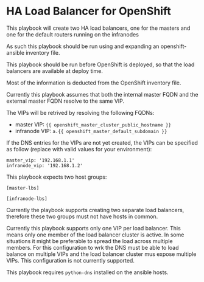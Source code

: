 # HA Load Balancer for OpenShift

This playbook will create two HA load balancers, one for the masters and one for the default routers running on the infranodes 

As such this playbook should be run using and expanding an openshift-ansible inventory file.

This playbook should be run before OpenShift is deployed, so that the load balancers are available at deploy time.

Most of the information is deducted from the OpenShift inventory file.

Currently this playbook assumes that both the internal master FQDN and the external master FQDN resolve to the same VIP.  

The VIPs will be retrived by resolving the following FQDNs:

- master VIP: `{{ openshift_master_cluster_public_hostname }}`
- infranode VIP: `a.{{ openshift_master_default_subdomain }}`

If the DNS entries for the VIPs are not yet created, the VIPs can be specified as follow (replace with valid values for your environment):
```
master_vip: '192.168.1.1'
infranode_vip: '192.168.1.2'
```

This playbook expects two host groups:
```
[master-lbs]

[infranode-lbs]
```
Currently the playbook supports creating two separate load balancers, therefore these two groups must not have hosts in common. 

Currently this playbook supports only one VIP per load balancer. This means only one member of the load balancer cluster is active. In some situations it might be preferable to spread the load across multiple members. For this configuration to wrk the DNS must be able to load balance on multiple VIPs and the load balancer cluster mus expose multiple VIPs. This configuration is not currently supported.

This playbook requires `python-dns` installed on the ansible hosts. 
